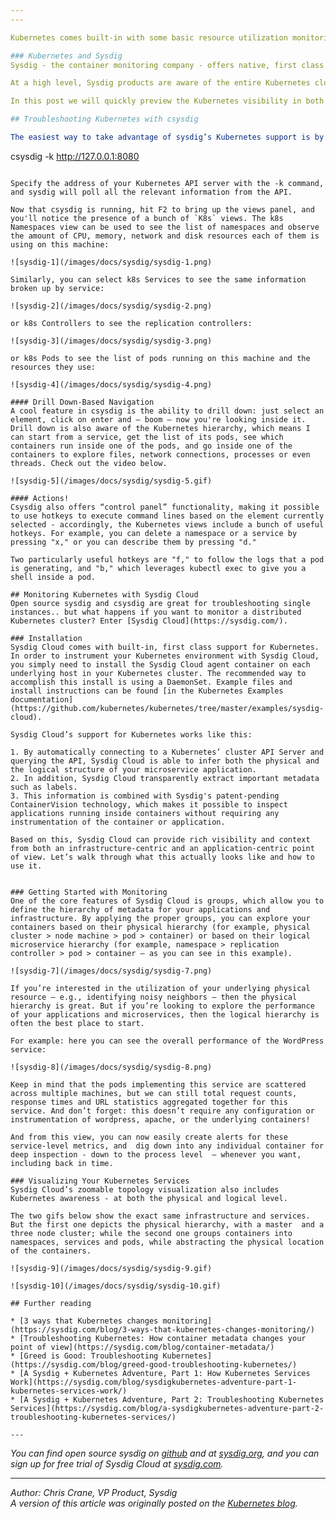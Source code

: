 ```yaml
---
---

Kubernetes comes built-in with some basic resource utilization monitoring as described at the [Monitoring](/docs/user-guide/monitoring) user guide page. Here we describe how to utilize distributed, full-stack application monitoring and deep system troubleshooting for your Kubernetes cluster with Sysdig.

### Kubernetes and Sysdig
Sysdig - the container monitoring company - offers native, first class support for Kubernetes across the full Sysdig product line. That includes [sysdig](http://www.sysdig.org/), an open source CLI system troubleshooting tool, and [Sysdig Cloud](https://sysdig.com/), the first and only monitoring platform designed from the ground up to support containers and microservices.

At a high level, Sysdig products are aware of the entire Kubernetes cluster hierarchy, including namespaces, services, replication controllers and labels. So all of the rich system and application data gathered is now available in the context of your Kubernetes infrastructure. 

In this post we will quickly preview the Kubernetes visibility in both open source sysdig and Sysdig Cloud, and show off a couple interesting use cases. Let’s start with the open source solution.

## Troubleshooting Kubernetes with csysdig 

The easiest way to take advantage of sysdig’s Kubernetes support is by launching csysdig, the sysdig ncurses UI:

```
csysdig -k http://127.0.0.1:8080
```

Specify the address of your Kubernetes API server with the -k command, and sysdig will poll all the relevant information from the API.

Now that csysdig is running, hit F2 to bring up the views panel, and you'll notice the presence of a bunch of `K8s` views. The k8s Namespaces view can be used to see the list of namespaces and observe the amount of CPU, memory, network and disk resources each of them is using on this machine:  
 
![sysdig-1](/images/docs/sysdig/sysdig-1.png)

Similarly, you can select k8s Services to see the same information broken up by service:  
 
![sysdig-2](/images/docs/sysdig/sysdig-2.png)

or k8s Controllers to see the replication controllers:
 
![sysdig-3](/images/docs/sysdig/sysdig-3.png)

or k8s Pods to see the list of pods running on this machine and the resources they use:
 
![sysdig-4](/images/docs/sysdig/sysdig-4.png)

#### Drill Down-Based Navigation  
A cool feature in csysdig is the ability to drill down: just select an element, click on enter and – boom – now you're looking inside it. Drill down is also aware of the Kubernetes hierarchy, which means I can start from a service, get the list of its pods, see which containers run inside one of the pods, and go inside one of the containers to explore files, network connections, processes or even threads. Check out the video below.
 
![sysdig-5](/images/docs/sysdig/sysdig-5.gif)

#### Actions! 
Csysdig also offers “control panel” functionality, making it possible to use hotkeys to execute command lines based on the element currently selected - accordingly, the Kubernetes views include a bunch of useful hotkeys. For example, you can delete a namespace or a service by pressing "x," or you can describe them by pressing "d."

Two particularly useful hotkeys are "f," to follow the logs that a pod is generating, and "b," which leverages kubectl exec to give you a shell inside a pod. 

## Monitoring Kubernetes with Sysdig Cloud 
Open source sysdig and csysdig are great for troubleshooting single instances.. but what happens if you want to monitor a distributed Kubernetes cluster? Enter [Sysdig Cloud](https://sysdig.com/).

### Installation
Sysdig Cloud comes with built-in, first class support for Kubernetes. In order to instrument your Kubernetes environment with Sysdig Cloud, you simply need to install the Sysdig Cloud agent container on each underlying host in your Kubernetes cluster. The recommended way to accomplish this install is using a DaemonSet. Example files and install instructions can be found [in the Kubernetes Examples documentation](https://github.com/kubernetes/kubernetes/tree/master/examples/sysdig-cloud).

Sysdig Cloud’s support for Kubernetes works like this: 

1. By automatically connecting to a Kubernetes’ cluster API Server and querying the API, Sysdig Cloud is able to infer both the physical and the logical structure of your microservice application. 
2. In addition, Sysdig Cloud transparently extract important metadata such as labels. 
3. This information is combined with Sysdig's patent-pending ContainerVision technology, which makes it possible to inspect applications running inside containers without requiring any instrumentation of the container or application. 

Based on this, Sysdig Cloud can provide rich visibility and context from both an infrastructure-centric and an application-centric point of view. Let’s walk through what this actually looks like and how to use it.


### Getting Started with Monitoring
One of the core features of Sysdig Cloud is groups, which allow you to define the hierarchy of metadata for your applications and infrastructure. By applying the proper groups, you can explore your containers based on their physical hierarchy (for example, physical cluster > node machine > pod > container) or based on their logical microservice hierarchy (for example, namespace > replication controller > pod > container – as you can see in this example). 
 
![sysdig-7](/images/docs/sysdig/sysdig-7.png)

If you’re interested in the utilization of your underlying physical resource – e.g., identifying noisy neighbors – then the physical hierarchy is great. But if you’re looking to explore the performance of your applications and microservices, then the logical hierarchy is often the best place to start. 

For example: here you can see the overall performance of the WordPress service: 
 
![sysdig-8](/images/docs/sysdig/sysdig-8.png)

Keep in mind that the pods implementing this service are scattered across multiple machines, but we can still total request counts, response times and URL statistics aggregated together for this service. And don’t forget: this doesn’t require any configuration or instrumentation of wordpress, apache, or the underlying containers! 

And from this view, you can now easily create alerts for these service-level metrics, and  dig down into any individual container for deep inspection - down to the process level  – whenever you want, including back in time.

### Visualizing Your Kubernetes Services 
Sysdig Cloud’s zoomable topology visualization also includes Kubernetes awareness - at both the physical and logical level. 
 
The two gifs below show the exact same infrastructure and services. But the first one depicts the physical hierarchy, with a master  and a three node cluster; while the second one groups containers into namespaces, services and pods, while abstracting the physical location of the containers. 

![sysdig-9](/images/docs/sysdig/sysdig-9.gif)

![sysdig-10](/images/docs/sysdig/sysdig-10.gif)

## Further reading

* [3 ways that Kubernetes changes monitoring](https://sysdig.com/blog/3-ways-that-kubernetes-changes-monitoring/)
* [Troubleshooting Kubernetes: How container metadata changes your point of view](https://sysdig.com/blog/container-metadata/)
* [Greed is Good: Troubleshooting Kubernetes](https://sysdig.com/blog/greed-good-troubleshooting-kubernetes/)
* [A Sysdig + Kubernetes Adventure, Part 1: How Kubernetes Services Work](https://sysdig.com/blog/sysdigkubernetes-adventure-part-1-kubernetes-services-work/)
* [A Sysdig + Kubernetes Adventure, Part 2: Troubleshooting Kubernetes Services](https://sysdig.com/blog/a-sysdigkubernetes-adventure-part-2-troubleshooting-kubernetes-services/)

---  
```

  
*You can find open source sysdig on [github](https://github.com/draios/sysdig) and at [sysdig.org](http://www.sysdig.org/), and you can sign up for free trial of Sysdig Cloud at [sysdig.com](https://sysdig.com/).*  
  
---  
  
*Author: Chris Crane, VP Product, Sysdig*  
*A version of this article was originally posted on the [Kubernetes blog](http://blog.kubernetes.io/2015/11/monitoring-Kubernetes-with-Sysdig.html).*
